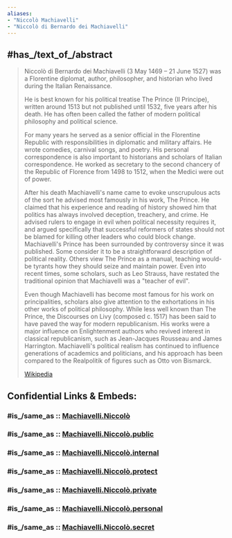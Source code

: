 ```yaml
---
aliases:
- "Niccolò Machiavelli"
- "Niccolò di Bernardo dei Machiavelli"
---
```


## #has_/text_of_/abstract 

> Niccolò di Bernardo dei Machiavelli (3 May 1469 – 21 June 1527) 
> was a Florentine diplomat, author, philosopher, and historian who lived during the Italian Renaissance. 
> 
> He is best known for his political treatise The Prince (Il Principe), 
> written around 1513 but not published until 1532, five years after his death. 
> He has often been called the father of modern political philosophy and political science.
>
> For many years he served as a senior official in the Florentine Republic 
> with responsibilities in diplomatic and military affairs. 
> He wrote comedies, carnival songs, and poetry. 
> His personal correspondence is also important to historians and scholars of Italian correspondence. 
> He worked as secretary to the second chancery of the Republic of Florence from 1498 to 1512, 
> when the Medici were out of power.
>
> After his death Machiavelli's name came to evoke unscrupulous acts of the sort he advised most famously in his work, The Prince. He claimed that his experience and reading of history showed him that politics has always involved deception, treachery, and crime. He advised rulers to engage in evil when political necessity requires it, and argued specifically that successful reformers of states should not be blamed for killing other leaders who could block change. Machiavelli's Prince has been surrounded by controversy since it was published. Some consider it to be a straightforward description of political reality. Others view The Prince as a manual, teaching would-be tyrants how they should seize and maintain power. Even into recent times, some scholars, such as Leo Strauss, have restated the traditional opinion that Machiavelli was a "teacher of evil".
>
> Even though Machiavelli has become most famous for his work on principalities, scholars also give attention to the exhortations in his other works of political philosophy. While less well known than The Prince, the Discourses on Livy (composed c. 1517) has been said to have paved the way for modern republicanism. His works were a major influence on Enlightenment authors who revived interest in classical republicanism, such as Jean-Jacques Rousseau and James Harrington. Machiavelli's political realism has continued to influence generations of academics and politicians, and his approach has been compared to the Realpolitik of figures such as Otto von Bismarck.
>
> [Wikipedia](https://en.wikipedia.org/wiki/Niccol%C3%B2%20Machiavelli)


## Confidential Links & Embeds: 

### #is_/same_as :: [Machiavelli.Niccolò](/_Standards/Society/Communication/Media/Book/Writer/Political_Writers/Machiavelli.Niccolò.md) 

### #is_/same_as :: [Machiavelli.Niccolò.public](/_public/Society/Communication/Media/Book/Writer/Political_Writers/Machiavelli.Niccolò.public.md) 

### #is_/same_as :: [Machiavelli.Niccolò.internal](/_internal/Society/Communication/Media/Book/Writer/Political_Writers/Machiavelli.Niccolò.internal.md) 

### #is_/same_as :: [Machiavelli.Niccolò.protect](/_protect/Society/Communication/Media/Book/Writer/Political_Writers/Machiavelli.Niccolò.protect.md) 

### #is_/same_as :: [Machiavelli.Niccolò.private](/_private/Society/Communication/Media/Book/Writer/Political_Writers/Machiavelli.Niccolò.private.md) 

### #is_/same_as :: [Machiavelli.Niccolò.personal](/_personal/Society/Communication/Media/Book/Writer/Political_Writers/Machiavelli.Niccolò.personal.md) 

### #is_/same_as :: [Machiavelli.Niccolò.secret](/_secret/Society/Communication/Media/Book/Writer/Political_Writers/Machiavelli.Niccolò.secret.md)

